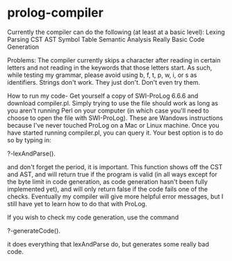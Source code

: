 # prolog-compiler
Currently the compiler can do the following (at least at a basic level):
Lexing
Parsing
CST
AST
Symbol Table
Semantic Analysis
Really Basic Code Generation

Problems: 
The compiler currently skips a character after reading in certain letters and not reading in the keywords that those letters start. As such, while testing my grammar, please avoid using b, f, t, p, w, i, or s as identifiers.
Strings don't work. They just don't. Don't even try them.

How to run my code-
Get yourself a copy of SWI-ProLog 6.6.6 and download compiler.pl. Simply trying to use the file should work as long as you aren't running Perl on your computer (in which case you'll need to choose to open the file with SWI-ProLog). These are Wandows instructions because I've never touched ProLog on a Mac or Linux machine.
Once you have started running compiler.pl, you can query it. Your best option is to do so by typing in:

?-lexAndParse(<filename>).

and don't forget the period, it is important. This function shows off the CST and AST, and will return true if the program is valid (in all ways except for the byte limit in code generation, as code generation hasn't been fully implemented yet), and will only return false if the code fails one of the checks. Eventually my compiler will give more helpful error messages, but I still have yet to learn how to do that with ProLog.

If you wish to check my code generation, use the command

?-generateCode(<filename>).

it does everything that lexAndParse do, but generates some really bad code.
